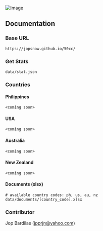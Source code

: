 ![Image](https://i.imgur.com/oLX7LK1.png)
## Documentation

### Base URL
```
https://jopsnow.github.io/50cc/
```
### Get Stats
```
data/stat.json
```
### Countries
#### Philippines
```
<coming soon>
```
#### USA
```
<coming soon>
```
#### Australia
```
<coming soon>
```
#### New Zealand
```
<coming soon>
```

#### Documents (xlsx)
```
# available country codes: ph, us, au, nz
data/documents/[country_code].xlsx
```

### Contributor
Jop Bardilas (jpprjn@yahoo.com)

